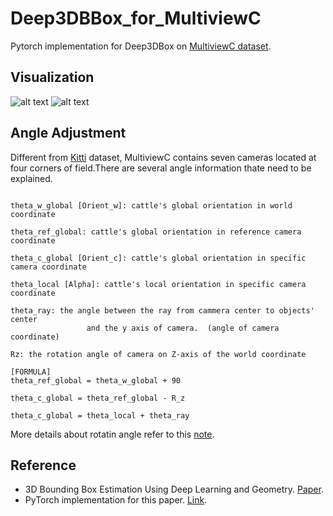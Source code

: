 # Deep3DBBox_for_MultiviewC
 Pytorch implementation for Deep3DBox on [MultiviewC dataset](https://github.com/Robert-Mar/MultiviewC).
 
## Visualization 
![alt text](https://github.com/Robert-Mar/Deep3DBox_for_MultiviewC/blob/main/results/C0.png "Visualization of Camera1")
![alt text](https://github.com/Robert-Mar/Deep3DBox_for_MultiviewC/blob/main/results/C6.png "Visualization of Camera6")

## Angle Adjustment
Different from [Kitti](http://www.cvlibs.net/datasets/kitti/) dataset, MultiviewC contains seven cameras located at four corners of field.There are several angle information thate need to be explained.
```

theta_w_global [Orient_w]: cattle's global orientation in world coordinate
    
theta_ref_global: cattle's global orientation in reference camera coordinate
    
theta_c_global [Orient_c]: cattle's global orientation in specific camera coordinate  
    
theta_local [Alpha]: cattle's local orientation in specific camera coordinate 
    
theta_ray: the angle between the ray from cammera center to objects' center 
                 and the y axis of camera.  (angle of camera coordinate)
    
Rz: the rotation angle of camera on Z-axis of the world coordinate

[FORMULA]
theta_ref_global = theta_w_global + 90

theta_c_global = theta_ref_global - R_z

theta_c_global = theta_local + theta_ray
```
More details about rotatin angle refer to this [note](https://github.com/Robert-Mar/Deep3DBox_for_MultiviewC/tree/main/notes).

## Reference
* 3D Bounding Box Estimation Using Deep Learning and Geometry. [Paper](https://arxiv.org/abs/1612.00496).
* PyTorch implementation for this paper. [Link](https://github.com/skhadem/3D-BoundingBox).
